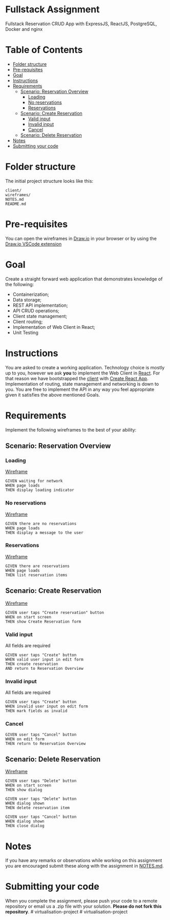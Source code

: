 # Fullstack Assignment <!-- omit in toc -->
Fullstack Reservation CRUD App with ExpressJS, ReactJS, PostgreSQL, Docker and nginx

# Table of Contents <!-- omit in toc -->
- [Folder structure](#folder-structure)
- [Pre-requisites](#pre-requisites)
- [Goal](#goal)
- [Instructions](#instructions)
- [Requirements](#requirements)
  - [Scenario: Reservation Overview](#scenario-reservation-overview)
    - [Loading](#loading)
    - [No reservations](#no-reservations)
    - [Reservations](#reservations)
  - [Scenario: Create Reservation](#scenario-create-reservation)
    - [Valid input](#valid-input)
    - [Invalid input](#invalid-input)
    - [Cancel](#cancel)
  - [Scenario: Delete Reservation](#scenario-delete-reservation)
- [Notes](#notes)
- [Submitting your code](#submitting-your-code)

# Folder structure
The initial project structure looks like this:
```
client/
wireframes/
NOTES.md
README.md
```

# Pre-requisites
You can open the wireframes in [Draw.io](https://app.diagrams.net/) in your browser or by using the [Draw.io VSCode extension](https://marketplace.visualstudio.com/items?itemName=hediet.vscode-drawio)

# Goal
Create a straight forward web application that demonstrates knowledge of the following:

- Containerization;
- Data storage;
- REST API implementation;
- API CRUD operations;
- Client state management;
- Client routing;
- Implementation of Web Client in React;
- Unit Testing

# Instructions
You are asked to create a working application. Technology choice is mostly up to you, however we ask **you** to implement the Web Client in [React](https://reactjs.org/). For that reason we have bootstrapped the [client](./client) with [Create React App](https://create-react-app.dev/). Implementation of routing, state management and networking is down to you. You are free to implement the API in any way you feel appropriate given it satisfies the above mentioned Goals.

# Requirements
Implement the following wireframes to the best of your ability:

## Scenario: Reservation Overview

### Loading
[Wireframe](./wireframes/reservation-overview--loading.drawio)

```
GIVEN waiting for network
WHEN page loads
THEN display loading indicator
```

### No reservations
[Wireframe](./wireframes/reservation-overview--no-reservations.drawio)

```
GIVEN there are no reservations
WHEN page loads
THEN display a message to the user
```

### Reservations
[Wireframe](./wireframes/reservation-overview--reservations.drawio)

```
GIVEN there are reservations
WHEN page loads
THEN list reservation items
```


## Scenario: Create Reservation
[Wireframe](./wireframes/reservation-create.drawio)

```
GIVEN user taps "Create reservation" button
WHEN on start screen
THEN show Create Reservation form
```

### Valid input
All fields are required

```
GIVEN user taps "Create" button
WHEN valid user input in edit form
THEN create reservation
AND return to Reservation Overview
```

### Invalid input
All fields are required

```
GIVEN user taps "Create" button
WHEN invalid user input on edit form
THEN mark fields as invalid
```

### Cancel
```
GIVEN user taps "Cancel" button
WHEN on edit form
THEN return to Reservation Overview
```

## Scenario: Delete Reservation
[Wireframe](./wireframes/reservation-delete.drawio)
```
GIVEN user taps "Delete" button
WHEN on start screen
THEN show dialog
```

```
GIVEN user taps "Delete" button
WHEN dialog shown
THEN delete reservation item
```

```
GIVEN user taps "Cancel" button
WHEN dialog shown
THEN close dialog
```

# Notes
If you have any remarks or observations while working on this assignment you are encouraged submit these along with the assignment in [NOTES.md](./NOTES.md).

# Submitting your code
When you complete the assignment, please push your code to a remote repository or email us a .zip file with your solution. **Please do not fork this repository**.
#   v i r t u a l i s a t i o n - p r o j e c t  
 #   v i r t u a l i s a t i o n - p r o j e c t  
 